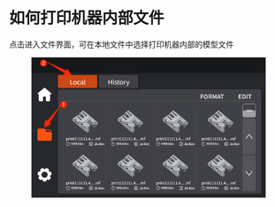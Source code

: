 # 如何打印机器内部文件

点击进入文件界面，可在本地文件中选择打印机器内部的模型文件

<figure><img src="../../../.gitbook/assets/WPS图片(18).png" alt=""><figcaption></figcaption></figure>
